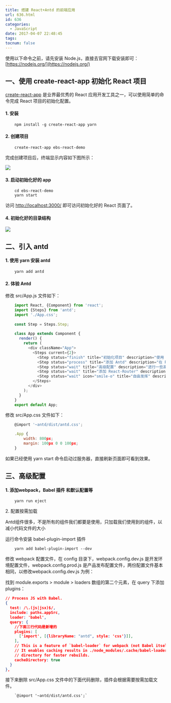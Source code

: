 ```yaml
---
title: 搭建 React+Antd 的前端应用
url: 636.html
id: 636
categories:
  - JavaScript
date: 2017-04-07 22:48:45
tags:
tocnum: false
---
```


使用以下命令之前，请先安装 Node.js，直接去官网下载安装即可：[https://nodejs.org/](https://nodejs.org/)
<!-- more -->
一、使用 create-react-app 初始化 React 项目
----------------------------------

[create-react-app](https://github.com/facebookincubator/create-react-app) 是业界最优秀的 React 应用开发工具之一，可以使用简单的命令完成 React 项目的初始化配置。

#### 1\. 安装

        npm install -g create-react-app yarn

#### 2\. 创建项目

        create-react-app ebs-react-demo

完成创建项目后，终端显示内容如下图所示：

![](https://oh7gzl219.qnssl.com/wp-content/uploads/2017/04/wpid-633768db3bfd9b43fbcc5b0f190b7304_536706361.png)

#### 3\. 启动初始化好的 app

        cd ebs-react-demo
        yarn start

访问 [http://localhost:3000/](http://localhost:3000/) 即可访问初始化好的 React 页面了。

#### 4\. 初始化好的目录结构

![](https://oh7gzl219.qnssl.com/wp-content/uploads/2017/04/wpid-633768db3bfd9b43fbcc5b0f190b7304_545469651.png)

二、引入 antd
---------

#### 1\. 使用 yarn 安装 antd

        yarn add antd

#### 2\. 体验 Antd

修改 src/App.js 文件如下：
```js
    import React, {Component} from 'react';
    import {Steps} from 'antd';
    import './App.css';
    
    const Step = Steps.Step;
     
    class App extends Component {
      render() {
        return (
          <div className="App">
            <Steps current={2}>
              <Step status="finish" title="初始化项目" description="使用 create-react-app 初始化 React 项目。"/>
              <Step status="process" title="添加 Antd" description="在 React 项目中添加 Antd 组件。"/>
              <Step status="wait" title="高级配置" description="进行一些高级配置。"/>
              <Step status="wait" title="添加 React-Router" description="添加 React-Router "/>
              <Step status="wait" icon="smile-o" title="自由发挥" description="这一条只是试一下 icon"/>
            </Steps>
          </div>
        );
      }
    }
    export default App;
```
修改 src/App.css 文件如下：
```javascript
    @import '~antd/dist/antd.css';

    .App {
        width: 800px;
        margin: 100px 0 0 100px;
    }
```
如果已经使用 yarn start 命令启动过服务器，直接刷新页面即可看到效果。

三、高级配置
------

#### 1\. 添加webpack，Babel 插件 和默认配置等

        yarn run eject

2\. 配置按需加载

Antd组件很多，不是所有的组件我们都要是使用，只加载我们使用到的组件，以减小代码文件的大小

运行命令安装 babel-plugin-import 插件

        yarn add babel-plugin-import --dev

修改 webpack 配置文件，在 config 目录下，webpack.config.dev.js 是开发环境配置文件，webpack.config.prod.js 是产品发布配置文件，两份配置文件基本相同，以修改webpack.config.dev.js 为例：

找到 module.exports > module > loaders 数组的第二个元素，在 query 下添加 plugins：
```json
// Process JS with Babel.
{
  test: /\.(js|jsx)$/,
  include: paths.appSrc,
  loader: 'babel',
  query: {
    //下面三行代码是新增的
    plugins: [
      ['import', [{libraryName: "antd", style: 'css'}]],
    ],
    // This is a feature of `babel-loader` for webpack (not Babel itself).
    // It enables caching results in ./node_modules/.cache/babel-loader/
    // directory for faster rebuilds.
    cacheDirectory: true
  }
},
```

接下来删除 src/App.css 文件中的下面代码删除，插件会根据需要按需加载文件。

        `@import '~antd/dist/antd.css';`
